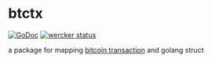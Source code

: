 # btctx

[![GoDoc](https://godoc.org/github.com/m0t0k1ch1/btctx?status.svg)](https://godoc.org/github.com/m0t0k1ch1/btctx) [![wercker status](https://app.wercker.com/status/18bad0756ae8ad372b622d6ce8b3691c/s/master "wercker status")](https://app.wercker.com/project/byKey/18bad0756ae8ad372b622d6ce8b3691c)

a package for mapping [bitcoin transaction](https://en.bitcoin.it/wiki/Protocol_documentation#tx) and golang struct

